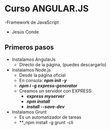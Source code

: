 # Curso ANGULAR.JS

-Framework de JavaScript

- Jesús Conde

## Primeros pasos

- Instalamos AngularJs
  - Directo de la página, (puedes descargarlo)
- Instalamos Node.js
  - Desde la página oficial
  - En consola: **_npm init -y_**
  - **_npm i -g express-generator_**
  - Creamos un servidor con EXPRESS:
    -  **_express myserver_**
    -  **_npm install_**
    -  **_install --save-dev_**
- Instalamos Grunt
  - Es un automatizador de tareas
  - **_npm install -g grunt -cli